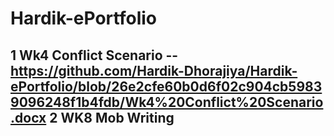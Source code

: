 # Hardik-ePortfolio
1 Wk4 Conflict Scenario 
--https://github.com/Hardik-Dhorajiya/Hardik-ePortfolio/blob/26e2cfe60b0d6f02c904cb59839096248f1b4fdb/Wk4%20Conflict%20Scenario.docx
2 WK8 Mob Writing
--
